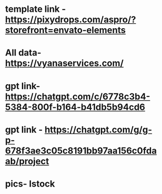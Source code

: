 # template link - https://pixydrops.com/aspro/?storefront=envato-elements

# All data- https://vyanaservices.com/

# gpt link- https://chatgpt.com/c/6778c3b4-5384-800f-b164-b41db5b94cd6

# gpt link - https://chatgpt.com/g/g-p-678f3ae3c05c8191bb97aa156c0fdaab/project 

# pics- Istock